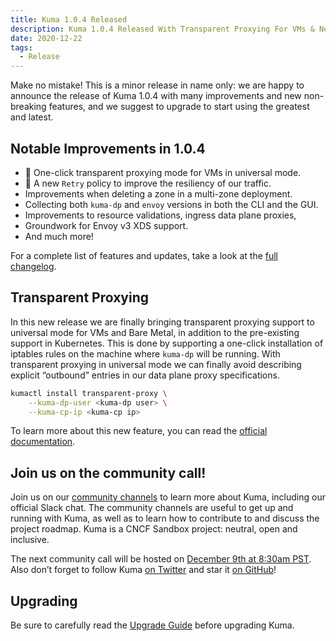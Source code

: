 ```yaml
---
title: Kuma 1.0.4 Released
description: Kuma 1.0.4 Released With Transparent Proxying For VMs & New Retry Policy
date: 2020-12-22
tags:
  - Release
---
```


Make no mistake! This is a minor release in name only: we are happy to announce the release of Kuma 1.0.4 with many improvements and new non-breaking features, and we suggest to upgrade to start using the greatest and latest.

## Notable Improvements in 1.0.4

* 🚀 One-click transparent proxying mode for VMs in universal mode.
* 🚀 A new `Retry` policy to improve the resiliency of our traffic.
* Improvements when deleting a zone in a multi-zone deployment.
* Collecting both `kuma-dp` and `envoy` versions in both the CLI and the GUI.
* Improvements to resource validations, ingress data plane proxies,
* Groundwork for Envoy v3 XDS support.
* And much more!

For a complete list of features and updates, take a look at the [full changelog](https://github.com/kumahq/kuma/blob/master/CHANGELOG.md).

## Transparent Proxying

In this new release we are finally bringing transparent proxying support to universal mode for VMs and Bare Metal, in addition to the pre-existing support in Kubernetes. This is done by supporting a one-click installation of iptables rules on the machine where `kuma-dp` will be running. With transparent proxying in universal mode we can finally avoid describing explicit “outbound” entries in our data plane proxy specifications.

```sh
kumactl install transparent-proxy \
    --kuma-dp-user <kuma-dp user> \
    --kuma-cp-ip <kuma-cp ip>
```

To learn more about this new feature, you can read the [official documentation](https://kuma.io/docs/1.0.4/documentation/transparent-proxying/#transparent-proxying).

## Join us on the community call!

Join us on our [community channels](https://kuma.io/community/) to learn more about Kuma, including our official Slack chat. The community channels are useful to get up and running with Kuma, as well as to learn how to contribute to and discuss the project roadmap. Kuma is a CNCF Sandbox project: neutral, open and inclusive.

The next community call will be hosted on [December 9th at 8:30am PST](https://kuma.io/community/). Also don’t forget to follow Kuma [on Twitter](https://twitter.com/kumamesh) and star it [on GitHub](https://github.com/kumahq/kuma)!

## Upgrading

Be sure to carefully read the [Upgrade Guide](https://github.com/kumahq/kuma/blob/master/UPGRADE.md) before upgrading Kuma.
